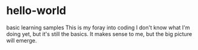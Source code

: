 # hello-world
basic learning samples
This is my foray into coding
I don't know what I'm doing yet, but it's still the basics. It makes sense to me, but the big picture will emerge.
